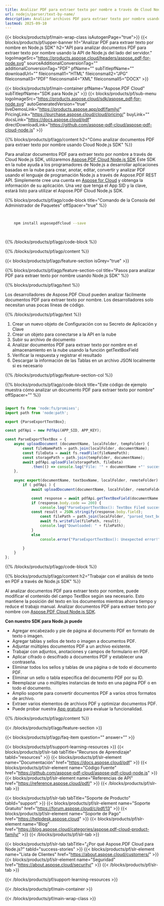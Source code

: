 ```yaml
---
title: Analizar PDF para extraer texto por nombre a través de Cloud Node.js SDK
url: nodejs/parser/text-by-name/
description: Analizar archivos PDF para extraer texto por nombre usando Aspose.PDF Cloud SDK para Node.js. Mejora la capacidad de descubrimiento e indexación.
lastmod: 2025-09-10
---
```


{{< blocks/products/pf/main-wrap-class isAutogenPage="true">}}
{{< blocks/products/pf/upper-banner h1="Analizar PDF para extraer texto por nombre en Node.js SDK" h2="API para analizar documentos PDF para extraer texto por nombre usando la API de Node.js del lado del servidor." logoImageSrc="https://products.aspose.cloud/headers/aspose_pdf-for-node.svg" sourceAdditionalConversionTag="" additionalConversionTag="PDF" pfName="" subTitlepfName="" downloadUrl="" fileiconsmall1="HTML" fileiconsmall2="JPG" fileiconsmall3="PDF" fileiconsmall4="XML" fileiconsmall5="DOCX" >}}

{{< blocks/products/pf/main-container pfName="Aspose.PDF Cloud" subTitlepfName="SDK para Node.js" >}}
{{< blocks/products/pf/sub-menu logoImageSrc="https://products.aspose.cloud/sdk/aspose_pdf-for-node.svg"
autoGeneratedVersion="true"
liveDemosLink="https://products.aspose.app/pdf/family/" PricingLink="https://purchase.aspose.cloud/cloud/pricing/" buyLink="" docsLink="https://docs.aspose.cloud/pdf"  directDownloadLink="https://github.com/aspose-pdf-cloud/aspose-pdf-cloud-node.js" >}}

{{% blocks/products/pf/agp/content h2="Cómo analizar documentos PDF para extraer texto por nombre usando Cloud Node.js SDK" %}}

Para analizar documentos PDF para extraer texto por nombre a través de Cloud Node.js SDK, utilizaremos
[Aspose.PDF Cloud Node.js SDK](https://products.aspose.cloud/pdf/nodejs/)
Este SDK en la nube ayuda a los programadores de Node.js a desarrollar aplicaciones basadas en la nube para crear, anotar, editar, convertir y analizar PDF usando el lenguaje de programación Node.js a través de Aspose.PDF REST API. Simplemente cree una cuenta en [Aspose for Cloud](https://dashboard.aspose.cloud/#/apps) y obtenga la información de su aplicación. Una vez que tenga el App SID y la clave, estará listo para utilizar el Aspose.PDF Cloud Node.js SDK.

{{% blocks/products/pf/agp/code-block title="Comando de la Consola del Administrador de Paquetes" offSpacer="true" %}}

```bash

     
    npm install asposepdfcloud --save
     
     

```

{{% /blocks/products/pf/agp/code-block %}}

{{% /blocks/products/pf/agp/content %}}

{{< blocks/products/pf/agp/feature-section isGrey="true" >}}

{{% blocks/products/pf/agp/feature-section-col title="Pasos para analizar PDF para extraer texto por nombre usando Node.js SDK" %}}

{{% blocks/products/pf/agp/text %}}

Los desarrolladores de Aspose.PDF Cloud pueden analizar fácilmente documentos PDF para extraer texto por nombre. Los desarrolladores solo necesitan unas pocas líneas de código.

{{% /blocks/products/pf/agp/text %}}

1. Crear un nuevo objeto de Configuración con su Secreto de Aplicación y Clave
1. Crear un objeto para conectarse a la API en la nube
1. Subir su archivo de documento
1. Analizar documentos PDF para extraer texto por nombre en el almacenamiento en la nube usando la función getTextBoxField
1. Verificar la respuesta y registrar el resultado
1. Descargar la información de las Tablas en un archivo JSON localmente si es necesario

{{% /blocks/products/pf/agp/feature-section-col %}}

{{% blocks/products/pf/agp/code-block title="Este código de ejemplo muestra cómo analizar un documento PDF para extraer texto por nombre" offSpacer="" %}}

```js

import fs from 'node:fs/promises';
import path from 'node:path';

export {ParseExportTextBox};

const pdfApi = new PdfApi(APP_SID, APP_KEY);

const ParseExportTextBox = {
    async uploadDocument (documentName, localFolder, tempFolder) {
        const fileNamePath = path.join(localFolder, documentName);
        const fileData = await fs.readFile(fileNamePath);
        const storagePath = path.join(tempFolder, documentName);
        await pdfApi.uploadFile(storagePath, fileData)
            .then(() => console.log("File: '" + documentName +"' successfully uploaded."));
    },
    
    async export(documentName, textboxName, localFolder, remoteFolder) {
        if ( pdfApi ) {
            await uploadDocument(documentName, localFolder, remoteFolder);

            const response = await pdfApi.getTextBoxField(documentName, textboxName, null, remoteFolder);
            if (response.body.code == 200) {
                console.log("ParseExportTextBox(): TextBox Filed successfully extracted!");
         	const result = JSON.stringify(response.boby.field);
                const filePath = path.join(localFolder, "parsed_text_box_output.json");
                await fs.writeFile(filePath, result);
                console.log("Downloaded: " + filePath);   
            }
            else
                console.error("ParseExportTextBox(): Unexpected error!") 

        }
    }
};
```

{{% /blocks/products/pf/agp/code-block %}}

{{% blocks/products/pf/agp/content h2="Trabajar con el análisis de texto en PDF a través de Node.js SDK" %}}

Al analizar documentos PDF para extraer texto por nombre, puede modificar el contenido del campo TextBox según sea necesario. Esto mantiene la posición del texto en los documentos mientras ahorra tiempo y reduce el trabajo manual.
Analizar documentos PDF para extraer texto por nombre con [Aspose.PDF Cloud Node.js SDK](https://products.aspose.cloud/pdf/nodejs/).

**Con nuestro SDK para Node.js puede**

+ Agregar encabezado y pie de página al documento PDF en formato de texto o imagen.
+ Agregar tablas y sellos de texto o imagen a documentos PDF.
+ Adjuntar múltiples documentos PDF a un archivo existente.
+ Trabajar con adjuntos, anotaciones y campos de formulario en PDF.
+ Aplicar cifrado o descifrado a documentos PDF y establecer una contraseña.
+ Eliminar todos los sellos y tablas de una página o de todo el documento PDF.
+ Eliminar un sello o tabla específica del documento PDF por su ID.
+ Reemplazar una o múltiples instancias de texto en una página PDF o en todo el documento.
+ Amplio soporte para convertir documentos PDF a varios otros formatos de archivo.
+ Extraer varios elementos de archivos PDF y optimizar documentos PDF.
+ Puede probar nuestra [App gratuita](https://products.aspose.app/pdf/) para evaluar la funcionalidad.

{{% /blocks/products/pf/agp/content %}}

{{< /blocks/products/pf/agp/feature-section >}}

{{< blocks/products/pf/agp/faq-item question="" answer="" >}}

{{< blocks/products/pf/support-learning-resources >}}
{{< blocks/products/pf/slr-tab tabTitle="Recursos de Aprendizaje" tabId="resources" >}}
{{< blocks/products/pf/slr-element name="Documentación" href="https://docs.aspose.cloud/pdf" >}}
{{< blocks/products/pf/slr-element name="Código Fuente" href="https://github.com/aspose-pdf-cloud/aspose-pdf-cloud-node.js" >}}
{{< blocks/products/pf/slr-element name="Referencias de API" href="https://reference.aspose.cloud/pdf/" >}}
{{< /blocks/products/pf/slr-tab >}}

{{< blocks/products/pf/slr-tab tabTitle="Soporte de Producto" tabId="support" >}}
{{< blocks/products/pf/slr-element name="Soporte Gratuito" href="https://forum.aspose.cloud/c/pdf/13" >}}
{{< blocks/products/pf/slr-element name="Soporte de Pago" href="https://helpdesk.aspose.cloud" >}}
{{< blocks/products/pf/slr-element name="Blog" href="https://blog.aspose.cloud/categories/aspose.pdf-cloud-product-family/" >}}
{{< /blocks/products/pf/slr-tab >}}

{{< blocks/products/pf/slr-tab tabTitle="¿Por qué Aspose.PDF Cloud para Node.js?" tabId="success-stories" >}}
{{< blocks/products/pf/slr-element name="Lista de Clientes" href="https://about.aspose.cloud/customers/" >}}
{{< blocks/products/pf/slr-element name="Seguridad" href="https://about.aspose.cloud/security/" >}}
{{< /blocks/products/pf/slr-tab >}}

{{< /blocks/products/pf/support-learning-resources >}}

{{< /blocks/products/pf/main-container >}}

{{< /blocks/products/pf/main-wrap-class >}}


